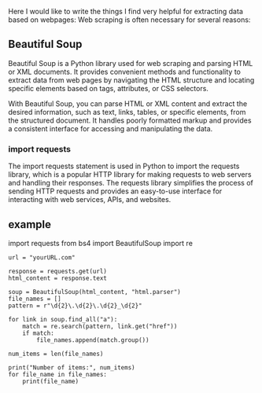
Here I would like to write the things I find very helpful for extracting data based on webpages: 
Web scraping is often necessary for several reasons:



## Beautiful Soup
Beautiful Soup is a Python library used for web scraping and parsing HTML or XML documents. It provides convenient methods and functionality to extract data from web pages by navigating the HTML structure and locating specific elements based on tags, attributes, or CSS selectors.

With Beautiful Soup, you can parse HTML or XML content and extract the desired information, such as text, links, tables, or specific elements, from the structured document. It handles poorly formatted markup and provides a consistent interface for accessing and manipulating the data.

### import requests
The import requests statement is used in Python to import the requests library, which is a popular HTTP library for making requests to web servers and handling their responses. The requests library simplifies the process of sending HTTP requests and provides an easy-to-use interface for interacting with web services, APIs, and websites.

## example
import requests
    from bs4 import BeautifulSoup
    import re

    url = "yourURL.com"

    response = requests.get(url)
    html_content = response.text

    soup = BeautifulSoup(html_content, "html.parser")
    file_names = []
    pattern = r"\d{2}\.\d{2}\.\d{2}_\d{2}"

    for link in soup.find_all("a"):
        match = re.search(pattern, link.get("href"))
        if match:
            file_names.append(match.group())

    num_items = len(file_names)

    print("Number of items:", num_items)
    for file_name in file_names:
        print(file_name) 

